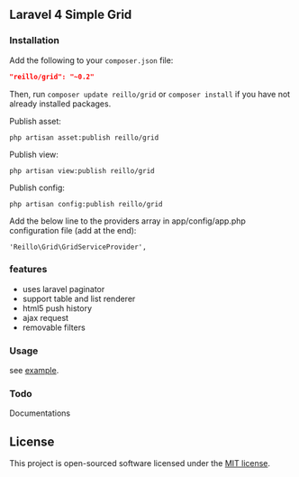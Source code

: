 ## Laravel 4 Simple Grid

### Installation

Add the following to your `composer.json` file:

```json
"reillo/grid": "~0.2"
```

Then, run `composer update reillo/grid` or `composer install` if you have not already installed packages.

Publish asset:

```
php artisan asset:publish reillo/grid
```

Publish view:

```
php artisan view:publish reillo/grid
```

Publish config:

```
php artisan config:publish reillo/grid
```

Add the below line to the providers array in app/config/app.php configuration file (add at the end):
```
'Reillo\Grid\GridServiceProvider',
```

### features
 - uses laravel paginator
 - support table and list renderer
 - html5 push history
 - ajax request
 - removable filters

### Usage
see [example](https://github.com/reillo/grid/tree/master/src/Example).

### Todo
Documentations

## License
This project is open-sourced software licensed under the [MIT license][mit-url].

[mit-url]: http://opensource.org/licenses/MIT

